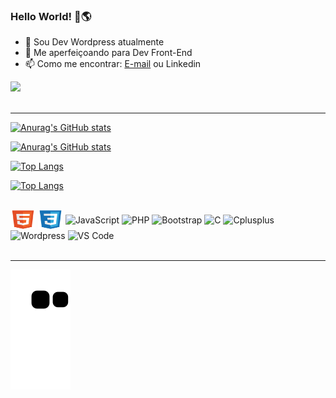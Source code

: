 ### Hello World!  👋:earth_americas:

- 🌱 Sou Dev Wordpress atualmente
- 🔭 Me aperfeiçoando para Dev Front-End
- 📫 Como me encontrar: [E-mail](brunolima280103@gmail.com) ou Linkedin

<div> 
  <a href="https://www.linkedin.com/in/bruno-lima-soares-276437254/" target="_blank"><img src="https://img.shields.io/badge/-LinkedIn-%230077B5?style=for-the-badge&logo=linkedin&logoColor=white" target="_blank"></a> 
</div> 

<br>
<hr>

[![Anurag's GitHub stats](https://github-readme-stats-sigma-five.vercel.app/api?username=BrunoL28&hide=stars&count_private=true&show_icons=true&theme=react)](https://github.com/anuraghazra/github-readme-stats#gh-dark-mode-only)

[![Anurag's GitHub stats](https://github-readme-stats-sigma-five.vercel.app/api?username=BrunoL28&hide=stars&count_private=true&show_icons=true)](https://github.com/anuraghazra/github-readme-stats#gh-light-mode-only)

[![Top Langs](https://github-readme-stats-sigma-five.vercel.app/api/top-langs/?username=BrunoL28&layout=compact&theme=react)](https://github.com/anuraghazra/github-readme-stats#gh-dark-mode-only)

[![Top Langs](https://github-readme-stats-sigma-five.vercel.app/api/top-langs/?username=BrunoL28&layout=compact)](https://github.com/anuraghazra/github-readme-stats#gh-light-mode-only)

</div>
<div style="display: inline_block"><br>
  <img align="center" alt="HTML" height="30" width="40" src="https://raw.githubusercontent.com/devicons/devicon/master/icons/html5/html5-original.svg">
  <img align="center" alt="CSS" height="30" width="40" src="https://raw.githubusercontent.com/devicons/devicon/master/icons/css3/css3-original.svg">
  <img align="center" alt="JavaScript" height="30" width="40" src="https://cdn.jsdelivr.net/gh/devicons/devicon/icons/javascript/javascript-original.svg">
  <img align="center" alt="PHP" height="30" width="40" src="https://cdn.jsdelivr.net/gh/devicons/devicon/icons/php/php-plain.svg">
  <img align="center" alt="Bootstrap" height="30" width="40" src="https://cdn.jsdelivr.net/gh/devicons/devicon/icons/bootstrap/bootstrap-original-wordmark.svg">
  <img align="center" alt="C" height="30" width="40" src="https://cdn.jsdelivr.net/gh/devicons/devicon/icons/c/c-original.svg">
  <img align="center" alt="Cplusplus" height="30" width="40" src="https://cdn.jsdelivr.net/gh/devicons/devicon/icons/cplusplus/cplusplus-original.svg">
  <img align="center" alt="Wordpress" height="30" width="40" src="https://cdn.jsdelivr.net/gh/devicons/devicon/icons/wordpress/wordpress-plain.svg">
  <img align="center" alt="VS Code" height="30" width="40" src="https://cdn.jsdelivr.net/gh/devicons/devicon/icons/vscode/vscode-original.svg">
</div>

<br>
<hr>

![Snake animation](https://github.com/BrunoL28/BrunoL28/blob/output/github-contribution-grid-snake.svg)
